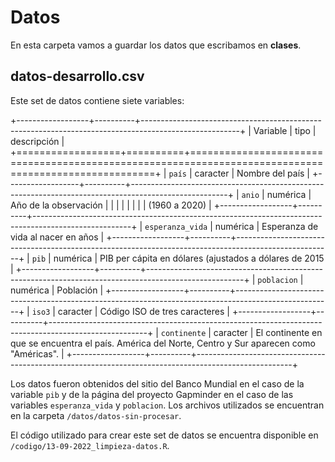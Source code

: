 # Datos

En esta carpeta vamos a guardar los datos que escribamos en **clases**.

## datos-desarrollo.csv

Este set de datos contiene siete variables:

+------------------+----------+------------------------------------------------------------------------------------------------------+
| Variable         | tipo     | descripción                                                                                          |
+==================+==========+======================================================================================================+
| `país`           | caracter | Nombre del país                                                                                      |
+------------------+----------+------------------------------------------------------------------------------------------------------+
| `anio`           | numérica | Año de la observación                                                                                |
|                  |          |                                                                                                      |
|                  |          | (1960 a 2020)                                                                                        |
+------------------+----------+------------------------------------------------------------------------------------------------------+
| `esperanza_vida` | numérica | Esperanza de vida al nacer en años                                                                   |
+------------------+----------+------------------------------------------------------------------------------------------------------+
| `pib`            | numérica | PIB per cápita en dólares (ajustados a dólares de 2015                                               |
+------------------+----------+------------------------------------------------------------------------------------------------------+
| `poblacion`      | numérica | Población                                                                                            |
+------------------+----------+------------------------------------------------------------------------------------------------------+
| `iso3`           | caracter | Código ISO de tres caracteres                                                                        |
+------------------+----------+------------------------------------------------------------------------------------------------------+
| `continente`     | caracter | El continente en que se encuentra el país. América del Norte, Centro y Sur aparecen como "Américas". |
+------------------+----------+------------------------------------------------------------------------------------------------------+

Los datos fueron obtenidos del sitio del Banco Mundial en el caso de la variable `pib` y de la página del proyecto Gapminder en el caso de las variables `esperanza_vida` y `poblacion`. Los archivos utilizados se encuentran en la carpeta `/datos/datos-sin-procesar`.

El código utilizado para crear este set de datos se encuentra disponible en `/codigo/13-09-2022_limpieza-datos.R`.
